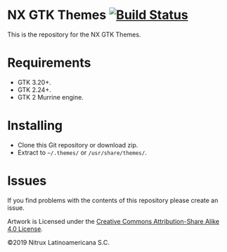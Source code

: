 # NX GTK Themes [![Build Status](https://travis-ci.org/nx-desktop/nx-gtk-themes.svg?branch=master)](https://travis-ci.org/nx-desktop/nx-gtk-themes)

This is the repository for the NX GTK Themes.

# Requirements
- GTK 3.20+.
- GTK 2.24+.
- GTK 2 Murrine engine.

# Installing
- Clone this Git repository or download zip.
- Extract to `~/.themes/` or `/usr/share/themes/`.

# Issues
If you find problems with the contents of this repository please create an issue.

Artwork is Licensed under the [Creative Commons Attribution-Share Alike 4.0 License](https://creativecommons.org/licenses/by-sa/4.0/).

©2019 Nitrux Latinoamericana S.C.
